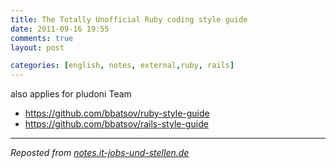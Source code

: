 ```yaml
---
title: The Totally Unofficial Ruby coding style guide
date: 2011-09-16 19:55
comments: true
layout: post

categories: [english, notes, external,ruby, rails]
---
```

also applies for pludoni Team

* https://github.com/bbatsov/ruby-style-guide
* https://github.com/bbatsov/rails-style-guide


---
<i>Reposted from <a href='http://notes.it-jobs-und-stellen.de/notes/3' rel='canonical'>notes.it-jobs-und-stellen.de</a></i>
